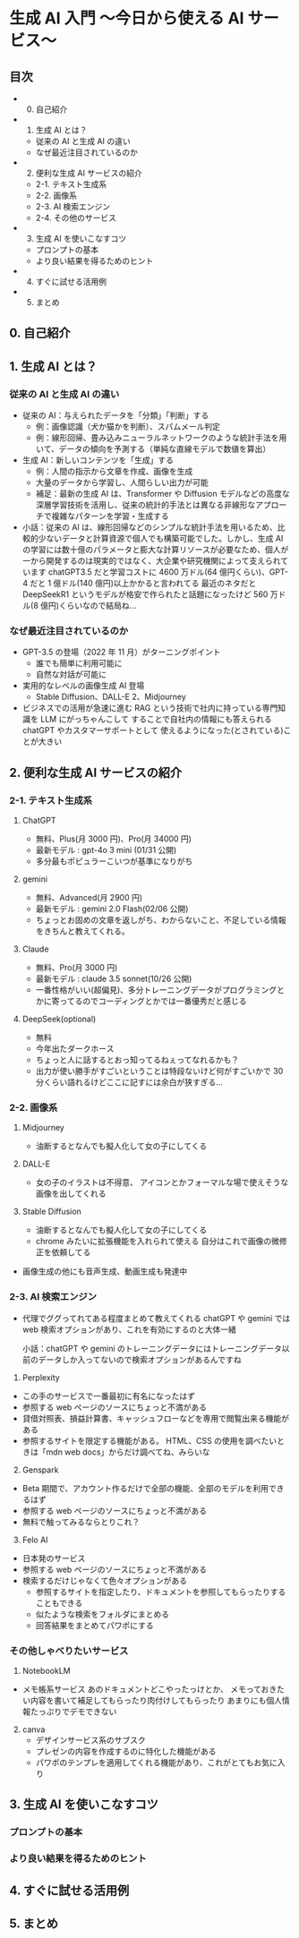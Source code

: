 # 生成 AI 入門 〜今日から使える AI サービス〜

## 目次

- 0. 自己紹介
- 1. 生成 AI とは？
  - 従来の AI と生成 AI の違い
  - なぜ最近注目されているのか
- 2. 便利な生成 AI サービスの紹介
  - 2-1. テキスト生成系
  - 2-2. 画像系
  - 2-3. AI 検索エンジン
  - 2-4. その他のサービス
- 3. 生成 AI を使いこなすコツ
  - プロンプトの基本
  - より良い結果を得るためのヒント
- 4. すぐに試せる活用例
- 5. まとめ

## 0. 自己紹介

## 1. 生成 AI とは？

### 従来の AI と生成 AI の違い

- 従来の AI：与えられたデータを「分類」「判断」する
  - 例：画像認識（犬か猫かを判断）、スパムメール判定
  - 例：線形回帰、畳み込みニューラルネットワークのような統計手法を用いて、データの傾向を予測する（単純な直線モデルで数値を算出）
- 生成 AI：新しいコンテンツを「生成」する
  - 例：人間の指示から文章を作成、画像を生成
  - 大量のデータから学習し、人間らしい出力が可能
  - 補足：最新の生成 AI は、Transformer や Diffusion モデルなどの高度な深層学習技術を活用し、従来の統計的手法とは異なる非線形なアプローチで複雑なパターンを学習・生成する
- 小話：従来の AI は、線形回帰などのシンプルな統計手法を用いるため、比較的少ないデータと計算資源で個人でも構築可能でした。しかし、生成 AI の学習には数十億のパラメータと膨大な計算リソースが必要なため、個人が一から開発するのは現実的ではなく、大企業や研究機関によって支えられています
  chatGPT3.5 だと学習コストに 4600 万ドル(64 億円くらい)、GPT-4 だと 1 億ドル(140 億円)以上かかると言われてる
  最近のネタだと DeepSeekR1 というモデルが格安で作られたと話題になったけど 560 万ドル(8 億円)くらいなので結局ね...

### なぜ最近注目されているのか

- GPT-3.5 の登場（2022 年 11 月）がターニングポイント
  - 誰でも簡単に利用可能に
  - 自然な対話が可能に
- 実用的なレベルの画像生成 AI 登場
  - Stable Diffusion、DALL-E 2、Midjourney
- ビジネスでの活用が急速に進む
  RAG という技術で社内に持っている専門知識を LLM にがっちゃんこして
  することで自社内の情報にも答えられる chatGPT やカスタマーサポートとして
  使えるようになった(とされている)ことが大きい

## 2. 便利な生成 AI サービスの紹介

### 2-1. テキスト生成系

1. ChatGPT

   - 無料、Plus(月 3000 円)、Pro(月 34000 円)
   - 最新モデル : gpt-4o 3 mini (01/31 公開)
   - 多分最もポピュラーこいつが基準になりがち

2. gemini

   - 無料、Advanced(月 2900 円)
   - 最新モデル : gemini 2.0 Flash(02/06 公開)
   - ちょっとお固めの文章を返しがち、わからないこと、不足している情報をきちんと教えてくれる。

3. Claude

   - 無料、Pro(月 3000 円)
   - 最新モデル : claude 3.5 sonnet(10/26 公開)
   - 一番性格がいい(超偏見)、多分トレーニングデータがプログラミングとかに寄ってるのでコーディングとかでは一番優秀だと感じる

4. DeepSeek(optional)

   - 無料
   - 今年出たダークホース
   - ちょっと人に話するとおっ知ってるねぇってなれるかも？
   - 出力が使い勝手がすごいということは特段ないけど何がすごいかで 30 分くらい語れるけどここに記すには余白が狭すぎる...

### 2-2. 画像系

1. Midjourney

   - 油断するとなんでも擬人化して女の子にしてくる

2. DALL-E

   - 女の子のイラストは不得意、
     アイコンとかフォーマルな場で使えそうな画像を出してくれる

3. Stable Diffusion
   - 油断するとなんでも擬人化して女の子にしてくる
   - chrome みたいに拡張機能を入れられて使える
     自分はこれで画像の微修正を依頼してる

- 画像生成の他にも音声生成、動画生成も発達中

### 2-3. AI 検索エンジン

- 代理でググってれてある程度まとめて教えてくれる
  chatGPT や gemini では web 検索オプションがあり、これを有効にするのと大体一緒

  小話：chatGPT や gemini のトレーニングデータにはトレーニングデータ以前のデータしか入ってないので検索オプションがあるんですね

1. Perplexity

- この手のサービスで一番最初に有名になったはず
- 参照する web ページのソースにちょっと不満がある
- 貸借対照表、損益計算書、キャッシュフローなどを専用で閲覧出来る機能がある
- 参照するサイトを限定する機能がある。
  HTML、CSS の使用を調べたいときは「mdn web docs」からだけ調べてね、みらいな

2. Genspark

- Beta 期間で、アカウント作るだけで全部の機能、全部のモデルを利用できるはず
- 参照する web ページのソースにちょっと不満がある
- 無料で触ってみるならとりこれ？

3. Felo AI

- 日本発のサービス
- 参照する web ページのソースにちょっと不満がある
- 検索するだけじゃなくて色々オプションがある
  - 参照するサイトを指定したり、ドキュメントを参照してもらったりすることもできる
  - 似たような検索をフォルダにまとめる
  - 回答結果をまとめてパワポにする

### その他しゃべりたいサービス

1. NotebookLM

- メモ帳系サービス
  あのドキュメントどこやったっけとか、
  メモっておきたい内容を書いて補足してもらったり肉付けしてもらったり
  あまりにも個人情報たっぷりでデモできない

2. canva
   - デザインサービス系のサブスク
   - プレゼンの内容を作成するのに特化した機能がある
   - パワポのテンプレを適用してくれる機能があり、これがとてもお気に入り

## 3. 生成 AI を使いこなすコツ

### プロンプトの基本

### より良い結果を得るためのヒント

## 4. すぐに試せる活用例

## 5. まとめ
